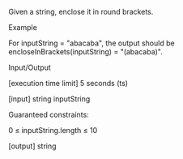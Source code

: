 
Given a string, enclose it in round brackets.

Example

For inputString = "abacaba", the output should be encloseInBrackets(inputString) = "(abacaba)".

Input/Output

[execution time limit] 5 seconds (ts)

[input] string inputString

Guaranteed constraints:

0 ≤ inputString.length ≤ 10

[output] string